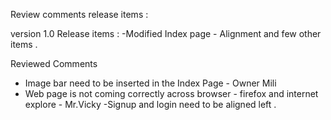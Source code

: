 Review comments release items :

version 1.0 
Release items :
-Modified Index page - Alignment and few other items .


Reviewed Comments
- Image bar need to be inserted in the Index Page - Owner Mili 
- Web page is not coming correctly across browser - firefox and internet explore - Mr.Vicky 
-Signup and login need to be aligned left .